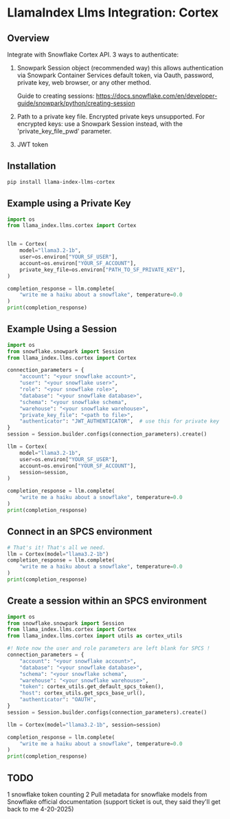 # LlamaIndex Llms Integration: Cortex

## Overview

Integrate with Snowflake Cortex API.
3 ways to authenticate:

1. Snowpark Session object (recommended way)
   this allows authentication via Snowpark Container Services default token, via Oauth,
   password, private key, web browser, or any other method.

   Guide to creating sessions: https://docs.snowflake.com/en/developer-guide/snowpark/python/creating-session

2. Path to a private key file. Encrypted private keys unsupported. For encrypted keys: use a Snowpark Session instead, with the 'private_key_file_pwd' parameter.

3. JWT token

## Installation

```bash
pip install llama-index-llms-cortex
```

## Example using a Private Key

```python
import os
from llama_index.llms.cortex import Cortex


llm = Cortex(
    model="llama3.2-1b",
    user=os.environ["YOUR_SF_USER"],
    account=os.environ["YOUR_SF_ACCOUNT"],
    private_key_file=os.environ["PATH_TO_SF_PRIVATE_KEY"],
)

completion_response = llm.complete(
    "write me a haiku about a snowflake", temperature=0.0
)
print(completion_response)
```

## Example Using a Session

```python
import os
from snowflake.snowpark import Session
from llama_index.llms.cortex import Cortex

connection_parameters = {
    "account": "<your snowflake account>",
    "user": "<your snowflake user>",
    "role": "<your snowflake role>",
    "database": "<your snowflake database>",
    "schema": "<your snowflake schema",
    "warehouse": "<your snowflake warehouse>",
    "private_key_file": "<path to file>",
    "authenticator": "JWT_AUTHENTICATOR",  # use this for private key
}
session = Session.builder.configs(connection_parameters).create()

llm = Cortex(
    model="llama3.2-1b",
    user=os.environ["YOUR_SF_USER"],
    account=os.environ["YOUR_SF_ACCOUNT"],
    session=session,
)

completion_response = llm.complete(
    "write me a haiku about a snowflake", temperature=0.0
)
print(completion_response)
```

## Connect in an SPCS environment

```python
# That's it! That's all we need.
llm = Cortex(model="llama3.2-1b")
completion_response = llm.complete(
    "write me a haiku about a snowflake", temperature=0.0
)
print(completion_response)
```

## Create a session within an SPCS environment

```python
import os
from snowflake.snowpark import Session
from llama_index.llms.cortex import Cortex
from llama_index.llms.cortex import utils as cortex_utils

#! Note now the user and role parameters are left blank for SPCS !
connection_parameters = {
    "account": "<your snowflake account>",
    "database": "<your snowflake database>",
    "schema": "<your snowflake schema",
    "warehouse": "<your snowflake warehouse>",
    "token": cortex_utils.get_default_spcs_token(),
    "host": cortex_utils.get_spcs_base_url(),
    "authenticator": "OAUTH",
}
session = Session.builder.configs(connection_parameters).create()

llm = Cortex(model="llama3.2-1b", session=session)

completion_response = llm.complete(
    "write me a haiku about a snowflake", temperature=0.0
)
print(completion_response)
```

## TODO

1 snowflake token counting
2 Pull metadata for snowflake models from Snowflake official documentation (support ticket is out, they said they'll get back to me 4-20-2025)
